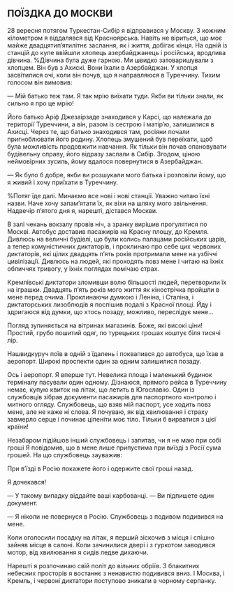 ## ПОЇЗДКА ДО МОСКВИ

28 вересня потягом Туркестан-Сибір я відправився у Москву.
З кожним кілометром я віддалявся від Красноярська.
Навіть не віриться, що моє майже двадцятип’ятилітнє заслання, як і життя, добігає кінця.
На одній із станцій до купе ввійшли хлопець азербайджанець і російська, вродлива дівчина.
%Дівчина була дуже гарною.
Ми швидко затоваришували з хлопцем.
Він був з Ахискі.
Вони їхали в Азербайджан.
У хлопця засвітилися очі, коли він почув, що я направляюся в Туреччину.
Тихим голосом він вимовив:

— Мій батько теж там.
Я так мрію виїхати туди.
Якби ви тільки знали, як сильно я про це мрію!

Його батько Аріф Джезаірзаде знаходився у Карсі, що належала до території Туреччини, а він, разом із сестрою і матір’ю, залишилися в Ахисці.
Через те, що батько знаходився там, росіяни почали пригноблювати його родину.
Хлопець змушений був переїхати, щоб була можливість продовжити навчання.
Як тільки він почав опановувати будівельну справу, його відразу заслали в Сибір.
Згодом, ціною неймовірних зусиль, йому вдалося повернутися в Азербайджан.

— Як було б добре, якби ви розшукали мого батька і розповіли йому, що я живий і хочу приїхати в Туреччину.

%Потяг їде далі.
Минаємо все нові і нові станції.
Уважно читаю їхні назви.
Наче хочу запам’ятати їх, як віхи на шляху мого звільнення.
Надвечір п’ятого дня я, нарешті, дістався Москви.

В залі чекань вокзалу провів ніч, а зранку вирішив прогулятися по Москві.
Автобус доставив пасажирів на Красну площу, до Кремля.
Дивлюсь на величні будівлі, що були колись палацами російських царів, а тепер комуністичних диктаторів, і проклинаю про себе цих червоних диктаторів, які цілих двадцять п’ять років протримали мене на узбіччі цивілізації.
Дивлюсь на людей, які проходять повз мене і читаю на їхніх обличчях тривогу, у їхніх поглядах помічаю страх.









Кремлівські диктатори зломивши волю більшості людей, перетворили їх на іграшки.
Двадцять п’ять років мого життя як кінострічка пройшли в мене перед очима.
Проклинаючи думкою і Леніна, і Сталіна, і диктаторських лизоблюдів я поспішив подалі з Красної площі.
Йду і здригаюся від думки, що хтось позаду, можливо, переслідує мене...

Погляд зупиняється на вітринах магазинів.
Боже, які високі ціни!
Простий, грубо пошитий одяг, по турецьких грошах коштує біля тисячі лір.

Нашвидкуруч поїв в одній з їдалень і поквапився до автобуса, що їхав в аеропорт.
Широкі проспекти один за одним залишилися позаду.

Ось і аеропорт.
Я вперше тут.
Невелика площа і маленький будинок терміналу пасували один одному.
Дізнаюся, прямого рейса в Туреччину немає, купую квиток на літак, що летить в Югославію.
Один із службовців зібрав документи пасажирів для паспортного контролю і митного огляду.
Службовець, що взяв мій паспорт, усе ходить повз мене, але не каже ні слова.
Я почуваю, як від хвилювання і страху завмерло серце і починає ціпеніти моє тіло.
Тільки б вирватися з цієї країни!

Незабаром підійшов інший службовець і запитав, чи я не маю при собі гроші Я повідомив, що в мене лише припустима при виїзді з Росії сума грошей.
На що службовець зауважив:


При в’їзді в Росію покажете його і одержите свої гроші назад.







Я дочекався!










— У такому випадку віддайте ваші карбованці.
— Ви підпишете один документ.

— Я ніколи не повернуся в Росію.
Службовець з подивом подивився на мене.

Коли оголосили посадку на літак, я перший зіскочив з місця і спішно зайняв місце в салоні.
Коли зачинилися двері і з гуркотом заводився мотор, від хвилювання я сидів ледве дихаючи.

Нарешті я розпочинаю свій політ до вільних обріїв.
З блакитних небесних просторів я востаннє з ненавистю подивився вниз.
І Москва, і Кремль, і червоні диктатори поступово зникали в чорному серпанку.
